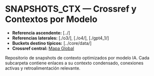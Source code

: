 # SNAPSHOTS_CTX — Crossref y Contextos por Modelo

- **Referencia ascendente:** [../]
- **Referencias laterales:** [./o3/], [./o4/], [./gpt4_1/]
- **Buckets destino típicos:** [../core/data/]
- **Crossref central:** [Mapa Global](../core/data/crossref_mapping_buckets_aingz_platform_v_1_20250731.md)

Repositorio de snapshots de contexto optimizados por modelo IA.
Cada subcarpeta contiene enlaces a su contexto condensado, conexiones activas y retroalimentación relevante.
